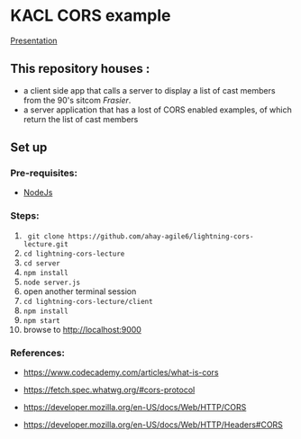 # KACL CORS example

[Presentation](https://slides.com/aurorahampton/cors/live#/)

## This repository houses :

- a client side app that calls a server to display a list of cast members from the 90's sitcom _Frasier_.
- a server application that has a lost of CORS enabled examples, of which return the list of cast members

## Set up
### Pre-requisites:
- [NodeJs](https://nodejs.org/en/download/)
### Steps:
1. ` git clone https://github.com/ahay-agile6/lightning-cors-lecture.git`
2. `cd lightning-cors-lecture`
3. `cd server`
4. `npm install`
5. `node server.js`
6. open another terminal session
7. `cd lightning-cors-lecture/client`
8. `npm install`
9. `npm start`
10. browse to [http://localhost:9000]()

 ### References:
 - https://www.codecademy.com/articles/what-is-cors
 
 - https://fetch.spec.whatwg.org/#cors-protocol
 
 - https://developer.mozilla.org/en-US/docs/Web/HTTP/CORS
 
 - https://developer.mozilla.org/en-US/docs/Web/HTTP/Headers#CORS